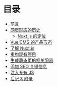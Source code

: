 目录
========

* [前言](README.md)
* [网页形态的历史](web-history.md)
    * [Nuxt.js 的定位](web-history.md#nuxt)
* [Vue CMS 的产品形态](cms-product-design.md)
* [了解 Nuxt.js](nuxt.md)
* [重构现有项目](refactor.md)
* [生成静态页的相关配置](config.md)
* [添加 SEO 关键信息](seo-meta.md)
* [注入专有 JS](inject-js.md)
* [后记 & 附录](appendix.md)


